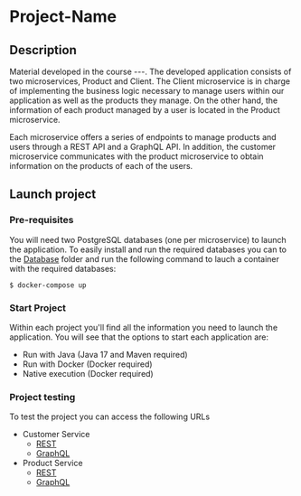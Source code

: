 # Project-Name

## Description

Material developed in the course ---.  The developed application consists of two microservices, Product and Client. 
The Client microservice is in charge of implementing the business logic necessary to manage users within our application as well as the products they manage. On the other hand, the information of each product managed by a user is located in the Product microservice. 

Each microservice offers a series of endpoints to manage products and users through a REST API and a GraphQL API. 
In addition, the customer microservice communicates with the product microservice to obtain information on the products of each of the users.

## Launch project
### Pre-requisites

You will need two PostgreSQL databases (one per microservice) to launch the application. To easily install and run the required databases you can to the [Database](https://github.com/Chomusuke01/Quarkus-Iniciation-Course/tree/master/Database) folder and run the following command to lauch a container with the required databases: 

```console
$ docker-compose up
```

### Start Project

Within each project you'll find all the information you need to launch the application. You will see that the options to start each application are:

- Run with Java (Java 17 and Maven required)
- Run with Docker (Docker required)
- Native execution (Docker required)
  
### Project testing

To test the project you can access the following URLs 

- Customer Service
    - [REST](http://localhost:8080/q/swaggerui/) 
    - [GraphQL](http://localhost:8080/q/dev-ui/io.quarkus.quarkus-smallrye-graphql/graphql-ui)
- Product Service
  - [REST](http://localhost:8081/q/swaggerui/)
  - [GraphQL](http://localhost:8081/q/dev-ui/io.quarkus.quarkus-smallrye-graphql/graphql-ui)